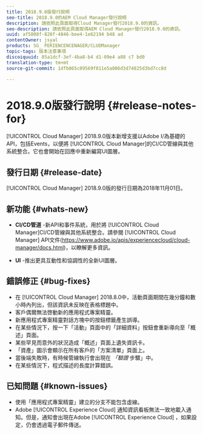 ```yaml
---
title: 2018.9.0版發行說明
seo-title: 2018.9.0的AEM Cloud Manager發行說明
description: 請依照此頁面取得Cloud Manager發行2018.9.0的資訊。
seo-description: 請依照此頁面取得AEM Cloud Manager發行2018.9.0的資訊。
uuid: af5808f-828f-4846-bee4-1e62194 b48 ad
contentOwner: jsyal
products: SG_ PERIENCENCENAGER/CLUDManager
topic-tags: 版本注意事項
discoiquuid: 85a1dcf-3ef-4ba8-b4 d1-09e4 a88 c7 bd0
translation-type: tm+mt
source-git-commit: 1dfb065c09569f811e5a006d3d74825d3bd7cc8d

---
```



# 2018.9.0版發行說明 {#release-notes-for}

[!UICONTROL Cloud Manager] 2018.9.0版本新增支援以Adobe I/為基礎的API，包括Events，以便將 [!UICONTROL Cloud Manager]的CI/CD管線與其他系統整合。它也會開始在回應中重新編寫UI圖層。

## 發行日期 {#release-date}

[!UICONTROL Cloud Manager] 2018.9.0版的發行日期為2018年11月01日。

## 新功能 {#whats-new}

* **CI/CD管道** -新API和事件系統，用於將 [!UICONTROL Cloud Manager]CI/CD管線與其他系統整合。請參閱 [!UICONTROL Cloud Manager] API文件(https://www.adobe.io/apis/experiencecloud/cloud-manager/docs.html)，以瞭解更多資訊。

* **UI** -推出更具互動性和協調性的全新UI圖層。

## 錯誤修正 {#bug-fixes}

* 在 [!UICONTROL Cloud Manager] 2018.8.0中，活動頁面期間在幾分鐘和數小時內列出，但該資訊未反映在表格標題中。
* 客戶偶爾無法啓動新的應用程式專案精靈。
* 新應用程式專案精靈對話方塊中的按鈕標籤產生誤導。
* 在某些情況下，按一下「活動」頁面中的「詳細資料」按鈕會重新導向至「概述」頁面。
* 某些罕見而意外的狀況造成「概述」頁面上遺失資訊卡。
* 「資產」圖示會顯示在所有客戶的「方案清單」頁面上。
* 當後端失敗時，有時候管線執行會出現在 *「驗證* 步驟」中。
* 在某些情況下，程式描述的長度計算錯誤。

## 已知問題 {#known-issues}

* 使用「應用程式專案精靈」建立的分支不能包含虛線。
* Adobe [!UICONTROL Experience Cloud] 通知資訊看板無法一致地載入通知。但是，通知會出現在Adobe [!UICONTROL Experience Cloud] ，如果設定，仍會透過電子郵件傳送。

